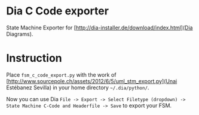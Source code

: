 # Dia C Code exporter
State Machine Exporter for [http://dia-installer.de/download/index.html](Dia Diagrams).

# Instruction
Place `fsm_c_code_export.py`  with the work of [http://www.sourcepole.ch/assets/2012/6/5/uml_stm_export.py](Unai Estébanez Sevilla) in your home directory `~/.dia/python/`.

Now you can use Dia `File -> Export -> Select Filetype (dropdown) -> State Machine C-Code and Headerfile -> Save` to export your FSM.

